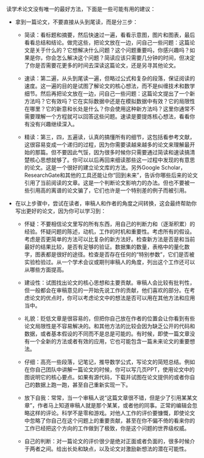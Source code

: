 读学术论文没有唯一的最好方法，下面是一些可能有用的建议：

* 拿到一篇论文，不要直接从头到尾读，而是分三步：

  * 简读：看标题和摘要，然后快速过一遍，看看示意图，图片和图表，最后看看总结和结论。做完这些，把论文放在一边，问自己一些问题：这篇论文是关于什么的？它想解决什么问题？这个问题重要吗，你感兴趣吗？如果是你，你会怎么解决这个问题？简读应该只需要几分钟的时间，但决定了你是否需要花更多的时间去深读这篇论文，还是另寻其他论文。

  * 速读：第二遍，从头到尾读一遍，但略过公式和复杂的段落，保证阅读的速度。这一遍的目的是试图了解论文的核心想法，而不是纠缠技术和数学细节。然后再把论文放在一边，问自己一些问题：这篇论文提出了一个新方法吗？它有效吗？它在实际数据中还是在模拟数据中有效？它的局限性在哪里？它的新意和长处是什么？你会使用这种新方法吗？这里你通常不需要理解一个方程就可以回答这些问题。速读是要提炼核心想法，看看你有没有兴趣继续深入。

  * 精读：第三，四，五遍读，认真的搞懂所有的细节，这包括看参考文献，这很容易变成一个递归的过程，因为你需要读越来越多的论文来理解最开始的那篇。但不要因此气馁，因为很多时候你只需要通过简读和速读搞清楚核心思想就够了。你可以以后再回来细读那些这一过程中发现的有意思的论文。这是一个很好的建立论文库的方法。另外Google Scholar，ResearchGate和其他的工具还能让你“回到未来”，告诉你哪些后来的论文引用了当前阅读的文章。这是一个判断论文影响力的办法。但也不要被一些引用高的离谱的论文骗了，它们也许是一个特别差的例子而被引用。
* 在以上步骤中，尝试在读者，审稿人和作者的角度之间转换，这会最终帮助你写出更好的论文，因为你可以学习到：

  * 怀疑：不要相信论文里写的所有东西，用自己的判断力和（逐渐积累）的经验。怀疑问题的陈述，动机，工作的时机和重要性。考虑所有的假设。考虑是否更简单的方法可以比复杂的新方法好。检查新方法是否是和当前最好的结果比较，是否有足够的验证。数据集的数量，表格中的量化数字，图表都是很好的途径。检查是否存在任何的“特别参数”，它们是否被实验检验过。从一个学术会议或期刊审稿人的角度，列出这个工作还可以从哪些方面提高。

  * 建设性：试图找出论文的核心思想和主要贡献。审稿人会比较有批判性，但一般都会在审稿意见的一开始先说工作的贡献，他们喜欢的部分。在考虑论文的优点时，你可以考虑论文中的想法是否可以用在其他方法和应用当中。

  * 礼貌：贬低文章是很容易的，但把你自己放在作者的位置会让你看到有些论文局限性是不容易解决的。和其他方法的比较会因为缺乏公开的代码和数据，或者基本假设的不同而不是总是可能的。有时候，即使一篇文章没有一个全新的方法或者有效的应用，它也可能包含一篇未来论文的重要想法。

  * 仔细：高亮一些段落，记笔记，推导数学公式，写论文的简短总结。例如在你自己团队中讲解一篇论文的时候，你可以写几页PPT，使用论文中的图说明它的核心要点。如果有源代码，下载并试图在论文提供的或者你自己的数据上跑一跑，甚至自己重新实现一下。

  * 放下自我：常常，当一个审稿人说“这篇文章很不错，但是少了引用某某文章”，作者马上知道审稿人就是那个某某，或者他的同事。正常的编辑会忽略这样的评论。科学不是零和游戏。对他人工作的评价要慷慨，即使论文中忽略了你自己在这个问题上的重要贡献，甚至在你不偏不倚的看来你的工作已经把这个方向的工作做到了极致，你是这个问题的世界级权威。

  * 自己的判断：对一篇论文的评价很少是绝对正面或者负面的，很多时候介于两者之间。给出长处和缺点，以及论文对激励新想法的潜在可能性。



